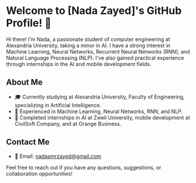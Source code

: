# Welcome to [Nada Zayed]'s GitHub Profile! 👋

Hi there! I'm Nada, a passionate student of computer engineering at Alexandria University, taking a minor in AI. I have a strong interest in Machine Learning, Neural Networks, Recurrent Neural Networks (RNN), and Natural Language Processing (NLP). I've also gained practical experience through internships in the AI and mobile development fields.

## About Me

- 🎓 Currently studying at Alexandria University, Faculty of Engineering, specializing in Artificial Intelligence.
- 🧠 Experienced in Machine Learning, Neural Networks, RNN, and NLP.
- 💼 Completed internships in AI at Zweil University, mobile development at CivilSoft Company, and at Orange Business.

## Contact Me

- 📧 Email: [nadaamrzayed@gmail.com](mailto:nadaamrzayed@gmail.com)

Feel free to reach out if you have any questions, suggestions, or collaboration opportunities!
